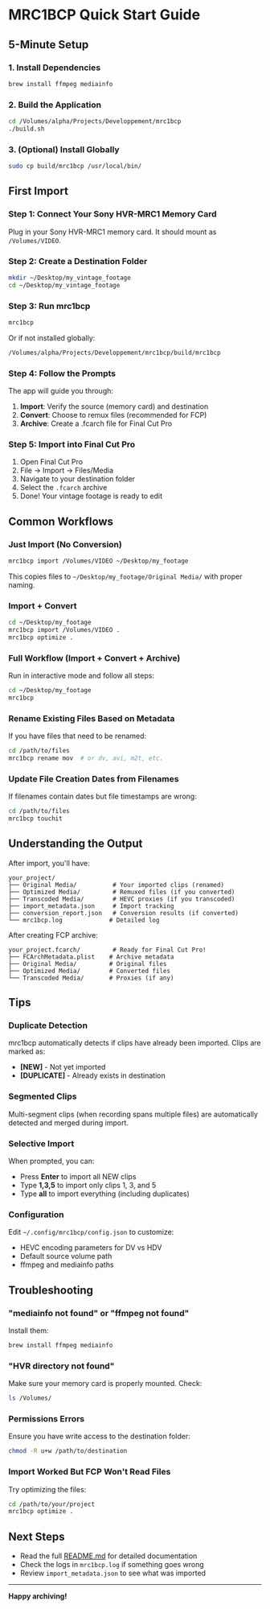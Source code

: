 # MRC1BCP Quick Start Guide

## 5-Minute Setup

### 1. Install Dependencies

```bash
brew install ffmpeg mediainfo
```

### 2. Build the Application

```bash
cd /Volumes/alpha/Projects/Developpement/mrc1bcp
./build.sh
```

### 3. (Optional) Install Globally

```bash
sudo cp build/mrc1bcp /usr/local/bin/
```

## First Import

### Step 1: Connect Your Sony HVR-MRC1 Memory Card

Plug in your Sony HVR-MRC1 memory card. It should mount as `/Volumes/VIDEO`.

### Step 2: Create a Destination Folder

```bash
mkdir ~/Desktop/my_vintage_footage
cd ~/Desktop/my_vintage_footage
```

### Step 3: Run mrc1bcp

```bash
mrc1bcp
```

Or if not installed globally:

```bash
/Volumes/alpha/Projects/Developpement/mrc1bcp/build/mrc1bcp
```

### Step 4: Follow the Prompts

The app will guide you through:

1. **Import**: Verify the source (memory card) and destination
2. **Convert**: Choose to remux files (recommended for FCP)
3. **Archive**: Create a .fcarch file for Final Cut Pro

### Step 5: Import into Final Cut Pro

1. Open Final Cut Pro
2. File → Import → Files/Media
3. Navigate to your destination folder
4. Select the `.fcarch` archive
5. Done! Your vintage footage is ready to edit

## Common Workflows

### Just Import (No Conversion)

```bash
mrc1bcp import /Volumes/VIDEO ~/Desktop/my_footage
```

This copies files to `~/Desktop/my_footage/Original Media/` with proper naming.

### Import + Convert

```bash
cd ~/Desktop/my_footage
mrc1bcp import /Volumes/VIDEO .
mrc1bcp optimize .
```

### Full Workflow (Import + Convert + Archive)

Run in interactive mode and follow all steps:

```bash
cd ~/Desktop/my_footage
mrc1bcp
```

### Rename Existing Files Based on Metadata

If you have files that need to be renamed:

```bash
cd /path/to/files
mrc1bcp rename mov  # or dv, avi, m2t, etc.
```

### Update File Creation Dates from Filenames

If filenames contain dates but file timestamps are wrong:

```bash
cd /path/to/files
mrc1bcp touchit
```

## Understanding the Output

After import, you'll have:

```
your_project/
├── Original Media/          # Your imported clips (renamed)
├── Optimized Media/         # Remuxed files (if you converted)
├── Transcoded Media/        # HEVC proxies (if you transcoded)
├── import_metadata.json     # Import tracking
├── conversion_report.json   # Conversion results (if converted)
└── mrc1bcp.log             # Detailed log
```

After creating FCP archive:

```
your_project.fcarch/         # Ready for Final Cut Pro!
├── FCArchMetadata.plist    # Archive metadata
├── Original Media/         # Original files
├── Optimized Media/        # Converted files
└── Transcoded Media/       # Proxies (if any)
```

## Tips

### Duplicate Detection

mrc1bcp automatically detects if clips have already been imported. Clips are marked as:
- **[NEW]** - Not yet imported
- **[DUPLICATE]** - Already exists in destination

### Segmented Clips

Multi-segment clips (when recording spans multiple files) are automatically detected and merged during import.

### Selective Import

When prompted, you can:
- Press **Enter** to import all NEW clips
- Type **1,3,5** to import only clips 1, 3, and 5
- Type **all** to import everything (including duplicates)

### Configuration

Edit `~/.config/mrc1bcp/config.json` to customize:
- HEVC encoding parameters for DV vs HDV
- Default source volume path
- ffmpeg and mediainfo paths

## Troubleshooting

### "mediainfo not found" or "ffmpeg not found"

Install them:
```bash
brew install ffmpeg mediainfo
```

### "HVR directory not found"

Make sure your memory card is properly mounted. Check:
```bash
ls /Volumes/
```

### Permissions Errors

Ensure you have write access to the destination folder:
```bash
chmod -R u+w /path/to/destination
```

### Import Worked But FCP Won't Read Files

Try optimizing the files:
```bash
cd /path/to/your/project
mrc1bcp optimize .
```

## Next Steps

- Read the full [README.md](README.md) for detailed documentation
- Check the logs in `mrc1bcp.log` if something goes wrong
- Review `import_metadata.json` to see what was imported

---

**Happy archiving!**
